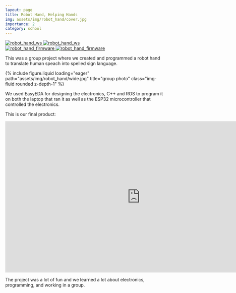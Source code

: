 ```yaml
---
layout: page
title: Robot Hand, Helping Hands
img: assets/img/robot_hand/cover.jpg
importance: 2
category: school
---
```


<div class="repositories d-flex flex-wrap flex-md-row flex-column justify-content-between align-items-center">
<div class="repo p-2 text-center">
  <a href="https://github.com/nickrallison/robot_hand_ws">
    <img
      class="repo-img-light w-100"
      alt="robot_hand_ws"
      src="https://github-readme-stats.vercel.app/api/pin/?username=nickrallison&repo=robot_hand_ws&theme={{ site.repo_theme_light }}&show_owner={{ show_owner }}&description_lines_count={{ max_lines }}"
    >
    <img
      class="repo-img-dark w-100"
      alt="robot_hand_ws"
      src="https://github-readme-stats.vercel.app/api/pin/?username=nickrallison&repo=robot_hand_ws&theme={{ site.repo_theme_dark }}&show_owner={{ show_owner }}&description_lines_count={{ max_lines }}"
    >
  </a>
</div>

<div class="repo p-2 text-center">
  <a href="https://github.com/nickrallison/robot_hand_firmware">
    <img
      class="repo-img-light w-100"
      alt="robot_hand_firmware"
      src="https://github-readme-stats.vercel.app/api/pin/?username=nickrallison&repo=robot_hand_firmware&theme={{ site.repo_theme_light }}&show_owner={{ show_owner }}&description_lines_count={{ max_lines }}"
    >
    <img
      class="repo-img-dark w-100"
      alt="robot_hand_firmware"
      src="https://github-readme-stats.vercel.app/api/pin/?username=nickrallison&repo=robot_hand_firmware&theme={{ site.repo_theme_dark }}&show_owner={{ show_owner }}&description_lines_count={{ max_lines }}"
    >
  </a>
</div>
</div>

This was a group project where we created and programmed a robot hand to translate human speach into spelled sign language.

<div class="row">
    <div class="col-sm mt-3 mt-md-0">
        {% include figure.liquid loading="eager" path="assets/img/robot_hand/wide.jpg" title="group photo" class="img-fluid rounded z-depth-1" %}
    </div>
</div>

We used EasyEDA for designing the electronics, C++ and ROS to program it on both the laptop that ran it as well as the ESP32 microcontroller that controlled the electronics. 

This is our final product:

<div class="embed-container">
  <iframe
      src="https://github.com/nickrallison/robot_hand_ws/assets/99363282/b7746373-382f-4b43-bd0f-a7095f1dee51"
      width="854"
      height="480"
      frameborder="0"
      allowfullscreen="true">
  </iframe>
</div>

The project was a lot of fun and we learned a lot about electronics, programming, and working in a group. 
